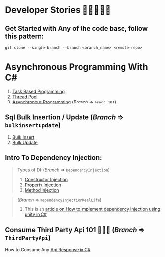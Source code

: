 # Developer Stories 🧛‍♂️🥂😎💥
## Get Started with Any of the code base, follow this pattern:
`git clone --single-branch --branch <branch_name> <remote-repo>`

# Asynchronous Programming With C# 
1. [Task Based Programming](https://pritompurkayasta.me/task-based-programming-model)
2. [Thread Pool](https://pritompurkayasta.me/thread-pool)
3. [Asynchronous Programming](https://pritompurkayasta.me/asynchronous-programming-101) (*Branch* => `async_101`)

## Sql Bulk Insertion / Update (*Branch* => `bulkinsertupdate`)
1. [Bulk Insert](https://pritompurkayasta.me/sql-bulk-insert-c-sharp)
2. [Bulk Update](https://pritompurkayasta.me/sql-bulk-update-c-sharp)

## Intro To Dependency Injection:

> Types of DI:  (*Branch* => `DependencyInjection`)
> 1. [Constructor Injection](https://pritompurkayasta.medium.com/introduction-to-dependency-injection-part-1-217caafd15ad)
> 2. [Property Injection](https://pritompurkayasta.medium.com/introduction-to-dependency-injection-part-2-153bbcedaf52)
> 3. [Method Injection](https://pritompurkayasta.medium.com/introduction-to-dependency-injection-part-3-78889d3c8ed7)


>(*Branch* => `DependencyInjectionRealLife`)
>1. This is an [article on How to implement dependency injection 
using unity in C#](https://pritompurkayasta.medium.com/dependecny-injection-in-real-life-c-project-using-unity-da1742f3bbab)

## Consume Third Party Api 101 🎈🎃🎨 (*Branch* => `ThirdPartyApi`)
How to Consume Any [Api Response in C#](https://pritompurkayasta.me/api-to-json-c-sharp)
